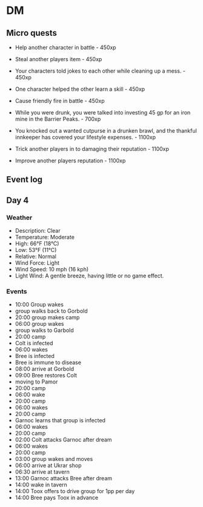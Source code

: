# DM

## Micro quests

- Help another character in battle - 450xp
- Steal another players item - 450xp
- Your characters told jokes to each other while cleaning up a mess. - 450xp
- One character helped the other learn a skill - 450xp
- Cause friendly fire in battle - 450xp


- While you were drunk, you were talked into investing 45 gp for an iron mine in the Barrier Peaks. - 700xp

- You knocked out a wanted cutpurse in a drunken brawl, and the thankful innkeeper has covered your lifestyle expenses. - 1100xp
- Trick another players in to damaging their reputation - 1100xp
- Improve another players reputation - 1100xp

## Event log
## Day 4

### Weather

- Description:	Clear
- Temperature:	Moderate
- High:	66°F (18°C)
- Low:	53°F (11°C)
- Relative:	Normal
- Wind Force:	Light
- Wind Speed:	10 mph (16 kph)
- Light Wind: A gentle breeze, having little or no game effect.

### Events

- 10:00 Group wakes
- group walks back to Gorbold
- 20:00 group makes camp
- 06:00 group wakes
- group walks to Garbold
- 20:00 camp
- Colt is infected
- 06:00 wakes
- Bree is infected
- Bree is immune to disease
- 08:00 arrive at Gorbold
- 09:00 Bree restores Colt
- moving to Pamor
- 20:00 camp
- 06:00 wake
- 20:00 camp
- 06:00 wakes
- 20:00 camp
- Garnoc learns that group is infected
- 06:00 wakes
- 20:00 camp
- 02:00 Colt attacks Garnoc after dream
- 06:00 wakes
- 20:00 camp
- 03:00 group wakes and moves
- 06:00 arrive at Ukrar shop
- 06:30 arrive at tavern
- 13:00 Garnoc attacks Bree after dream
- 14:00 wake in tavern
- 14:00 Toox offers to drive group for 1pp per day
- 14:00 Bree pays Toox in advance